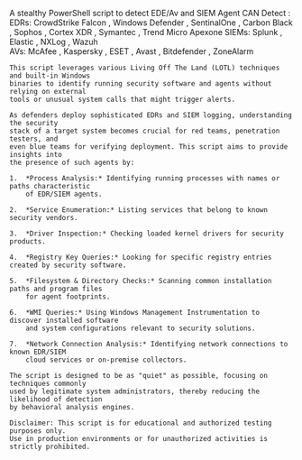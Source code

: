A stealthy PowerShell script to detect EDE/Av and SIEM Agent
CAN Detect : 
    EDRs: CrowdStrike Falcon , Windows Defender , SentinalOne , Carbon Black , Sophos , Cortex XDR , Symantec , Trend Micro Apexone
    SIEMs: Splunk , Elastic , NXLog , Wazuh  
    AVs: McAfee , Kaspersky , ESET , Avast , Bitdefender , ZoneAlarm

    This script leverages various Living Off The Land (LOTL) techniques and built-in Windows
    binaries to identify running security software and agents without relying on external
    tools or unusual system calls that might trigger alerts.

    As defenders deploy sophisticated EDRs and SIEM logging, understanding the security
    stack of a target system becomes crucial for red teams, penetration testers, and
    even blue teams for verifying deployment. This script aims to provide insights into
    the presence of such agents by:

    1.  *Process Analysis:* Identifying running processes with names or paths characteristic
        of EDR/SIEM agents.

    2.  *Service Enumeration:* Listing services that belong to known security vendors.

    3.  *Driver Inspection:* Checking loaded kernel drivers for security products.

    4.  *Registry Key Queries:* Looking for specific registry entries created by security software.

    5.  *Filesystem & Directory Checks:* Scanning common installation paths and program files
        for agent footprints.

    6.  *WMI Queries:* Using Windows Management Instrumentation to discover installed software
        and system configurations relevant to security solutions.

    7.  *Network Connection Analysis:* Identifying network connections to known EDR/SIEM
        cloud services or on-premise collectors.

    The script is designed to be as "quiet" as possible, focusing on techniques commonly
    used by legitimate system administrators, thereby reducing the likelihood of detection
    by behavioral analysis engines.

    Disclaimer: This script is for educational and authorized testing purposes only.
    Use in production environments or for unauthorized activities is strictly prohibited.
